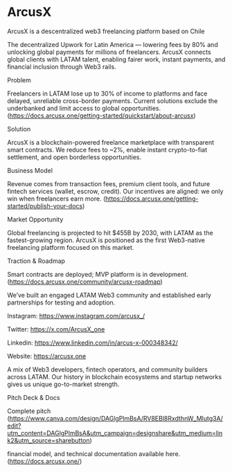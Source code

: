 # ArcusX

ArcusX is a descentralized web3 freelancing platform based on Chile

The decentralized Upwork for Latin America — lowering fees by 80% and unlocking global payments for millions of freelancers.
ArcusX connects global clients with LATAM talent, enabling fairer work, instant payments, and financial inclusion through Web3 rails. 

Problem

Freelancers in LATAM lose up to 30% of income to platforms and face delayed, unreliable cross-border payments.
Current solutions exclude the underbanked and limit access to global opportunities. (https://docs.arcusx.one/getting-started/quickstart/about-arcusx)

Solution

ArcusX is a blockchain-powered freelance marketplace with transparent smart contracts.
We reduce fees to ~2%, enable instant crypto-to-fiat settlement, and open borderless opportunities.

Business Model

Revenue comes from transaction fees, premium client tools, and future fintech services (wallet, escrow, credit).
Our incentives are aligned: we only win when freelancers earn more. (https://docs.arcusx.one/getting-started/publish-your-docs)

Market Opportunity

Global freelancing is projected to hit $455B by 2030, with LATAM as the fastest-growing region.
ArcusX is positioned as the first Web3-native freelancing platform focused on this market. 

Traction & Roadmap

Smart contracts are deployed; MVP platform is in development. (https://docs.arcusx.one/community/arcusx-roadmap)

We’ve built an engaged LATAM Web3 community and established early partnerships for testing and adoption.                    


Instagram: https://www.instagram.com/arcusx_/ 

Twitter: https://x.com/ArcusX_one

Linkedin: https://www.linkedin.com/in/arcus-x-000348342/

Website: https://arcusx.one


A mix of Web3 developers, fintech operators, and community builders across LATAM.
Our history in blockchain ecosystems and startup networks gives us unique go-to-market strength. 

Pitch Deck & Docs 

Complete pitch (https://www.canva.com/design/DAGlgPlmBsA/RV8EBl8RxdthnW_Mlutg3A/edit?utm_content=DAGlgPlmBsA&utm_campaign=designshare&utm_medium=link2&utm_source=sharebutton)

financial model, and technical documentation available here. (https://docs.arcusx.one/)
